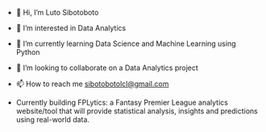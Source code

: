 - 👋 Hi, I’m Luto Sibotoboto
- 👀 I’m interested in  Data Analytics
- 🌱 I’m currently learning Data Science and Machine Learning using Python
- 💞️ I’m looking to collaborate on a Data Analytics project
- 📫 How to reach me sibotobotolcl@gmail.com

- Currently building FPLytics: a Fantasy Premier League analytics website/tool that will provide statistical analysis, insights and predictions using real-world data.

<!---
withouttheh/withouttheh is a ✨ special ✨ repository because its `README.md` (this file) appears on your GitHub profile.
You can click the Preview link to take a look at your changes.
--->
